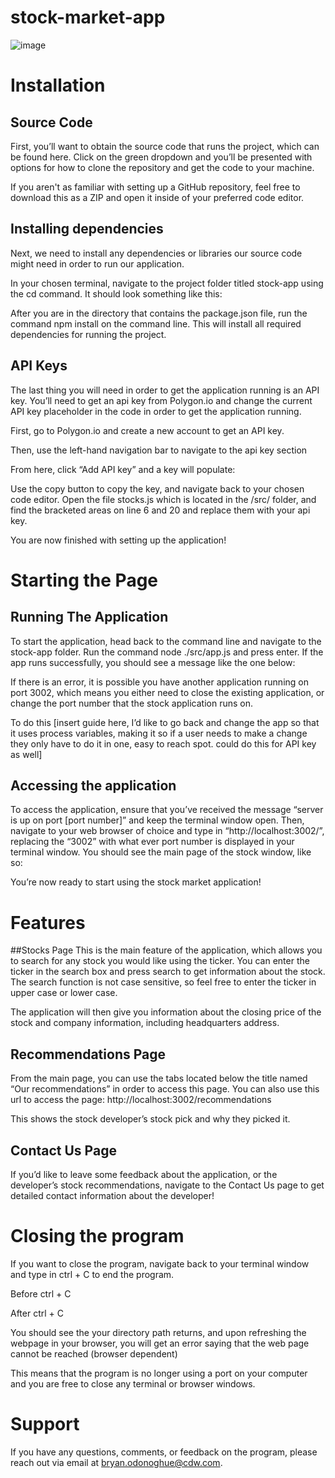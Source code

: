 ﻿# stock-market-app
![image](https://user-images.githubusercontent.com/128628571/231853229-8bd39add-206a-467f-a2f1-7a8a52c4c88c.png)

# Installation
## Source Code
First, you’ll want to obtain the source code that runs the project, which can be found here.  Click on the green dropdown and you’ll be presented with options for how to clone the repository and get the code to your machine.


 

If you aren't as familiar with setting up a GitHub repository, feel free to download this as a ZIP and open it inside of your preferred code editor.

## Installing dependencies
Next, we need to install any dependencies or libraries our source code might need in order to run our application. 

In your chosen terminal, navigate to the project folder titled stock-app using the cd command. It should look something like this: 


After you are in the directory that contains the package.json file, run the command npm install on the command line. This will install all required dependencies for running the project.

## API Keys
The last thing you will need in order to get the application running is an API key. You’ll need to get an api key from Polygon.io and change the current API key placeholder in the code in order to get the application running. 

First, go to Polygon.io and create a new account to get an API key.


Then, use the left-hand navigation bar to navigate to the api key section


From here, click “Add API key” and a key will populate:


Use the copy button to copy the key, and navigate back to your chosen code editor. Open the file stocks.js which is located in the /src/ folder, and find the bracketed areas on line 6 and 20 and replace them with your api key.


You are now finished with setting up the application!

# Starting the Page
## Running The Application
To start the application, head back to the command line and navigate to the stock-app folder. Run the command node ./src/app.js and press enter. If the app runs successfully, you should see a message like the one below: 


If there is an error, it is possible you have another application running on port 3002, which means you either need to close the existing application, or change the port number that the stock application runs on. 

To do this [insert guide here, I’d like to go back and change the app so that it uses process variables, making it so if a user needs to make a change they only have to do it in one, easy to reach spot. could do this for API key as well]

## Accessing the application
To access the application, ensure that you’ve received the message “server is up on port [port number]” and keep the terminal window open. Then, navigate to your web browser of choice and type in “http://localhost:3002/”, replacing the  “3002” with what ever port number is displayed in your terminal window. You should see the main page of the stock window, like so:


You’re now ready to start using the stock market application!

# Features
##Stocks Page
This is the main feature of the application, which allows you to search for any stock you would like using the ticker. You can enter the ticker in the search box and press search to get information about the stock. The search function is not case sensitive, so feel free to enter the ticker in upper case or lower case.


The application will then give you information about the closing price of the stock and company information, including headquarters address.

## Recommendations Page
From the main page, you can use the tabs located below the title named “Our recommendations” in order to access this page. You can also use this url to access the page: http://localhost:3002/recommendations


This shows the stock developer’s stock pick and why they picked it. 

## Contact Us Page
If you’d like to leave some feedback about the application, or the developer’s stock recommendations, navigate to the Contact Us page to get detailed contact information about the developer!


 

# Closing the program
If you want to close the program, navigate back to your terminal window and type in ctrl + C to end the program. 


Before ctrl + C

After ctrl + C
 

You should see the your directory path returns, and upon refreshing the webpage in your browser, you will get an error saying that the web page cannot be reached (browser dependent)

 


This means that the program is no longer using a port on your computer and you are free to close any terminal or browser windows.

# Support
If you have any questions, comments, or feedback on the program, please reach out via email at bryan.odonoghue@cdw.com.
